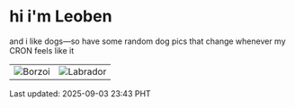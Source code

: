 # hi i'm Leoben

and i like dogs—so have some random dog pics that change whenever my CRON feels like it

|  |  |
|--------|----------|
| ![Borzoi](https://random-dog-vercel.vercel.app/api/random-borzoi?v=1756914188) | ![Labrador](https://random-dog-vercel.vercel.app/api/random-labrador?v=1756914188) |

Last updated: 2025-09-03 23:43 PHT
